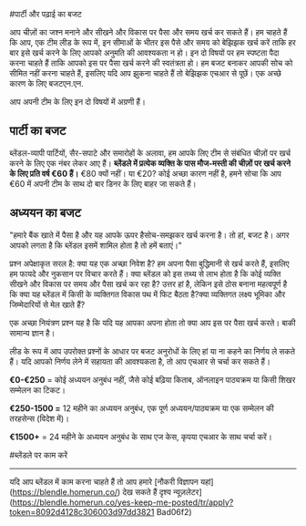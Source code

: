 #पार्टी और पढ़ाई का बजट

आप चीज़ों का जश्न मनाने और सीखने और विकास पर पैसा और समय खर्च कर सकते हैं। हम चाहते हैं कि आप, एक टीम लीड के रूप में, इन सीमाओं के भीतर इस पैसे और समय को बेझिझक खर्च करें ताकि हर बार इसे खर्च करने के लिए आपको अनुमति की आवश्यकता न हो। इन दो विषयों पर हम स्पष्टता पैदा करना चाहते हैं ताकि आपको इस पर पैसा खर्च करने की स्वतंत्रता हो। हम बजट बनाकर आपकी सोच को सीमित नहीं करना चाहते हैं, इसलिए यदि आप झुकना चाहते हैं तो बेझिझक एचआर से पूछें। एक अच्छे कारण के लिए बजटएन.एन.

आप अपनी टीम के लिए इन दो विषयों में अग्रणी हैं।

## पार्टी का बजट

ब्लेंडल-व्यापी पार्टियों, सैर-सपाटे और समारोहों के अलावा, हम आपके लिए टीम से संबंधित चीज़ों पर खर्च करने के लिए एक नंबर लेकर आए हैं। **ब्लेंडले में प्रत्येक व्यक्ति के पास मौज-मस्ती की चीज़ों पर खर्च करने के लिए प्रति वर्ष €60 हैं।** €80 क्यों नहीं। या €20? कोई अच्छा कारण नहीं है, हमने सोचा कि आप €60 में अपनी टीम के साथ दो बार डिनर के लिए बाहर जा सकते हैं।

## अध्ययन का बजट

"हमारे बैंक खाते में पैसा है और यह आपके ऊपर हैसोच-समझकर खर्च करना है। तो हां, बजट है। अगर आपको लगता है कि ब्लेंडल इसमें शामिल होता है तो हमें बताएं।"

प्रश्न अपेक्षाकृत सरल है: क्या यह एक अच्छा निवेश है? हम अपना पैसा बुद्धिमानी से खर्च करते हैं, इसलिए हम फायदे और नुकसान पर विचार करते हैं। क्या ब्लेंडल को इस तथ्य से लाभ होता है कि कोई व्यक्ति सीखने और विकास पर समय और पैसा खर्च कर रहा है? उत्तर हां है, लेकिन इसे ठोस बनाना महत्वपूर्ण है कि क्या यह ब्लेंडल में किसी के व्यक्तिगत विकास पथ में फिट बैठता है?क्या व्यक्तिगत लक्ष्य भूमिका और जिम्मेदारियों से मेल खाते हैं?

एक अच्छा नियंत्रण प्रश्न यह है कि यदि यह आपका अपना होता तो क्या आप इस पर पैसा खर्च करते। बाकी सामान्य ज्ञान है।

लीड के रूप में आप उपरोक्त प्रश्नों के आधार पर बजट अनुरोधों के लिए हां या ना कहने का निर्णय ले सकते हैं। यदि आपको निर्णय लेने में सहायता की आवश्यकता है, तो आप एचआर से चर्चा कर सकते हैं।

**€0-€250** = कोई अध्ययन अनुबंध नहीं, जैसे कोई बढ़िया किताब, ऑनलाइन पाठ्यक्रम या किसी शिखर सम्मेलन का टिकट।

**€250-1500 =** 12 महीने का अध्ययन अनुबंध, एक पूर्ण अध्ययन/पाठ्यक्रम या एक सम्मेलन की तरहसेन्स (विदेश में)।

**€1500+** = 24 महीने के अध्ययन अनुबंध के साथ एज केस, कृपया एचआर के साथ चर्चा करें।

#ब्लेंडले पर काम करें

---

यदि आप ब्लेंडल में काम करना चाहते हैं तो आप हमारे [नौकरी विज्ञापन यहां] (https://blendle.homerun.co/) देख सकते हैं दृश्य न्यूज़लेटर](https://blendle.homerun.co/yes-keep-me-posted/tr/apply?token=8092d4128c306003d97dd3821 Bad06f2)